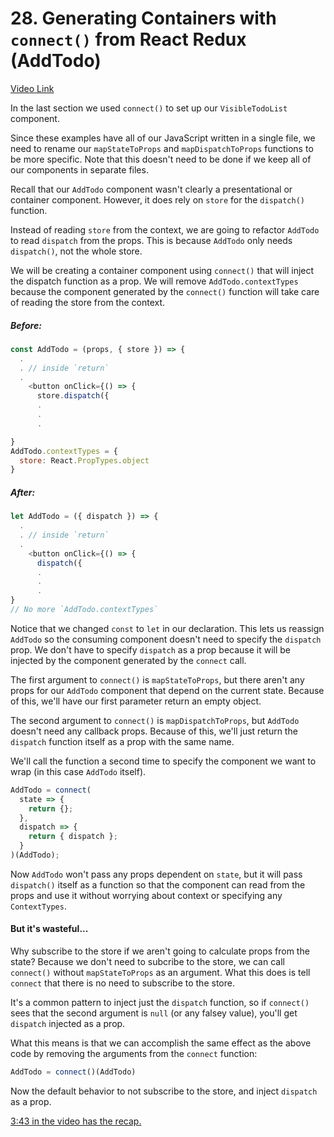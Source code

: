 # 28. Generating Containers with `connect()` from React Redux (AddTodo)
[Video Link](https://egghead.io/lessons/javascript-redux-generating-containers-with-connect-from-react-redux-addtodo)

In the last section we used `connect()` to set up our `VisibleTodoList` component. 

Since these examples have all of our JavaScript written in a single file, we need to rename our `mapStateToProps` and `mapDispatchToProps` functions to be more specific. Note that this doesn't need to be done if we keep all of our components in separate files.

Recall that our `AddTodo` component wasn't clearly a presentational or container component. However, it does rely on `store` for the `dispatch()` function.

Instead of reading `store` from the context, we are going to refactor `AddTodo` to read `dispatch` from the props. This is because `AddTodo` only needs `dispatch()`, not the whole store.

We will be creating a container component using `connect()` that will inject the dispatch function as a prop. We will remove `AddTodo.contextTypes` because the component generated by the `connect()` function will take care of reading the store from the context.


##### Before:
```JavaScript
const AddTodo = (props, { store }) => {
  .
  . // inside `return`
  .
    <button onClick={() => {
      store.dispatch({
      .
      .
      .

}
AddTodo.contextTypes = {
  store: React.PropTypes.object
}
```
##### After:
```JavaScript
let AddTodo = ({ dispatch }) => {
  .
  . // inside `return`
  .
    <button onClick={() => {
      dispatch({
      .
      .
      .
}
// No more `AddTodo.contextTypes`
```

Notice that we changed `const` to `let` in our declaration. This lets us reassign `AddTodo` so the consuming component doesn't need to specify the `dispatch` prop. We don't have to specify `dispatch` as a prop because it will be injected by the component generated by the `connect` call.

The first argument to `connect()` is `mapStateToProps`, but there aren't any props for our `AddTodo` component that depend on the current state. Because of this, we'll have our first parameter return an empty object.

The second argument to `connect()` is `mapDispatchToProps`, but `AddTodo` doesn't need any callback props. Because of this, we'll just return the `dispatch` function itself as a prop with the same name.

We'll call the function a second time to specify the component we want to wrap (in this case `AddTodo` itself).

```JavaScript
AddTodo = connect(
  state => {
    return {};
  },
  dispatch => {
    return { dispatch };
  }
)(AddTodo);
```

Now `AddTodo` won't pass any props dependent on `state`, but it will pass `dispatch()` itself as a function so that the component can read from the props and use it without worrying about context or specifying any `ContextTypes`.

#### But it's wasteful...
Why subscribe to the store if we aren't going to calculate props from the state? Because we don't need to subcribe to the store, we can call `connect()` without `mapStateToProps` as an argument. What this does is tell `connect` that there is no need to subscribe to the store.

It's a common pattern to inject just the `dispatch` function, so if `connect()` sees that the second argument is `null` (or any falsey value), you'll get `dispatch` injected as a prop.

What this means is that we can accomplish the same effect as the above code by removing the arguments from the `connect` function:
```JavaScript
AddTodo = connect()(AddTodo)
```

Now the default behavior to not subscribe to the store, and inject `dispatch` as a prop.

[3:43 in the video has the recap.](https://egghead.io/lessons/javascript-redux-generating-containers-with-connect-from-react-redux-addtodo)
